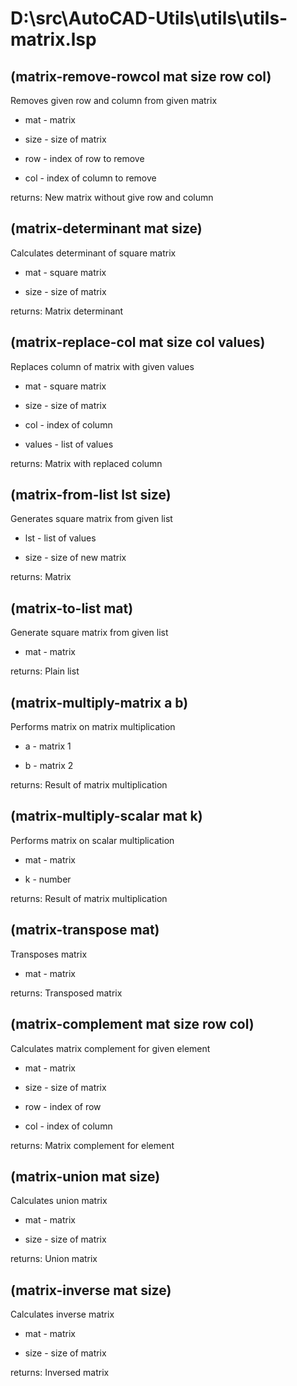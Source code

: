 # D:\src\AutoCAD-Utils\utils\utils-matrix.lsp
## (matrix-remove-rowcol mat size row col)
Removes given row and column from given matrix
* mat - matrix
* size - size of matrix
* row - index of row to remove
* col - index of column to remove
returns: New matrix without give row and column
## (matrix-determinant mat size)
Calculates determinant of square matrix
* mat - square matrix
* size - size of matrix
returns: Matrix determinant
## (matrix-replace-col mat size col values)
Replaces column of matrix with given values
* mat - square matrix
* size - size of matrix
* col - index of column
* values - list of values
returns: Matrix with replaced column
## (matrix-from-list lst size)
Generates square matrix from given list
* lst - list of values
* size - size of new matrix
returns: Matrix
## (matrix-to-list mat)
Generate square matrix from given list
* mat - matrix
returns: Plain list
## (matrix-multiply-matrix a b)
Performs matrix on matrix multiplication
* a - matrix 1
* b - matrix 2
returns: Result of matrix multiplication
## (matrix-multiply-scalar mat k)
Performs matrix on scalar multiplication
* mat - matrix
* k - number
returns: Result of matrix multiplication
## (matrix-transpose mat)
Transposes matrix
* mat - matrix
returns: Transposed matrix
## (matrix-complement mat size row col)
Calculates matrix complement for given element
* mat - matrix
* size - size of matrix
* row - index of row
* col - index of column
returns: Matrix complement for element
## (matrix-union mat size)
Calculates union matrix
* mat - matrix
* size - size of matrix
returns: Union matrix
## (matrix-inverse mat size)
Calculates inverse matrix
* mat - matrix
* size - size of matrix
returns: Inversed matrix
